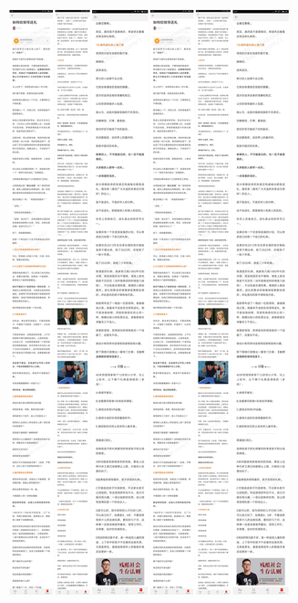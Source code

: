 ![](../../images/2017年01月/GX0114-如何给领导送礼1.jpg)
![](../../images/2017年01月/GX0114-如何给领导送礼2.jpg)
![](../../images/2017年01月/GX0114-如何给领导送礼3.jpg)
![](../../images/2017年01月/GX0114-如何给领导送礼1.jpg)
![](../../images/2017年01月/GX0114-如何给领导送礼2.jpg)
![](../../images/2017年01月/GX0114-如何给领导送礼3.jpg)
